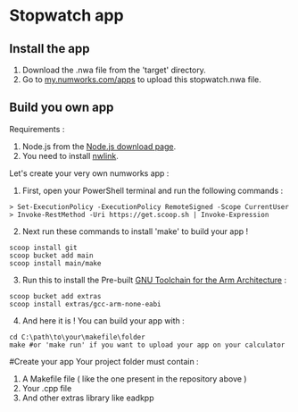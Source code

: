 # Stopwatch app
## Install the app
1. Download the .nwa file from the 'target' directory.
2. Go to [my.numworks.com/apps](https://my.numworks.com/apps) to upload this stopwatch.nwa file.
## Build you own app
Requirements :
1. Node.js from the [Node.js download page](https://nodejs.org/en/download/).
2. You need to install [nwlink](https://www.npmjs.com/package/nwlink).

Let's create your very own numworks app :

1. First, open your PowerShell terminal and run the following commands :
```shell
> Set-ExecutionPolicy -ExecutionPolicy RemoteSigned -Scope CurrentUser
> Invoke-RestMethod -Uri https://get.scoop.sh | Invoke-Expression
```
2. Next run these commands to install 'make' to build your app !
```shell
scoop install git
scoop bucket add main
scoop install main/make
```
3. Run this to install the Pre-built [GNU Toolchain for the Arm Architecture](https://scoop.sh/#/apps?q=gcc-arm-none-eabi) :
```shell
scoop bucket add extras
scoop install extras/gcc-arm-none-eabi
```
4. And here it is ! You can build your app with :
```shell
cd C:\path\to\your\makefile\folder
make #or 'make run' if you want to upload your app on your calculator
```

#Create your app
Your project folder must contain :
1. A Makefile file ( like the one present in the repository above )
2. Your .cpp file
3. And other extras library like eadkpp

